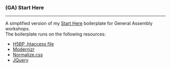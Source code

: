 ### (GA) Start Here
---
A simplified version of my [Start Here](https://github.com/poopsplat/starthere) boilerplate for General Assembly workshops.  
The boilerplate runs on the following resources:  
* [H5BP .htaccess file](https://github.com/h5bp/html5-boilerplate/blob/master/.htaccess)
* [Modernizr](http://modernizr.com/download/#-flexbox-flexboxlegacy-inlinesvg-smil-svg-svgclippaths-touch-shiv-cssclasses-teststyles-testprop-testallprops-prefixes-domprefixes-load)
* [Normalize.css](http://necolas.github.io/normalize.css/)
* [JQuery](http://jquery.com/)